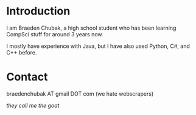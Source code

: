 # Introduction
I am Braeden Chubak, a high school student who has been learning CompSci stuff for around 3 years now.

I mostly have experience with Java, but I have also used Python, C#, and C++ before.

# Contact
braedenchubak AT gmail DOT com (we hate webscrapers)


*they call me the goat*

